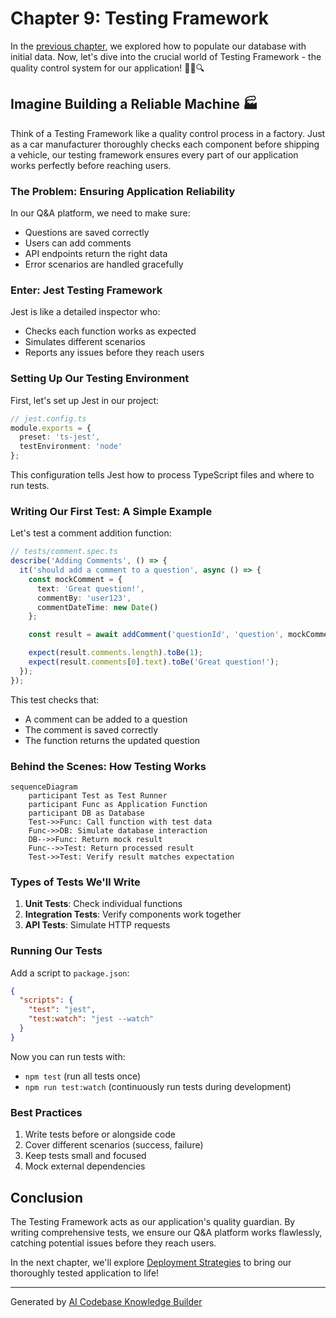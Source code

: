 # Chapter 9: Testing Framework

In the [previous chapter](08_database_population_scripts_.md), we explored how to populate our database with initial data. Now, let's dive into the crucial world of Testing Framework - the quality control system for our application! 🕵️‍♀️🔍

## Imagine Building a Reliable Machine 🏭

Think of a Testing Framework like a quality control process in a factory. Just as a car manufacturer thoroughly checks each component before shipping a vehicle, our testing framework ensures every part of our application works perfectly before reaching users.

### The Problem: Ensuring Application Reliability

In our Q&A platform, we need to make sure:
- Questions are saved correctly
- Users can add comments
- API endpoints return the right data
- Error scenarios are handled gracefully

### Enter: Jest Testing Framework

Jest is like a detailed inspector who:
- Checks each function works as expected
- Simulates different scenarios
- Reports any issues before they reach users

### Setting Up Our Testing Environment

First, let's set up Jest in our project:

```typescript
// jest.config.ts
module.exports = {
  preset: 'ts-jest',
  testEnvironment: 'node'
};
```

This configuration tells Jest how to process TypeScript files and where to run tests.

### Writing Our First Test: A Simple Example

Let's test a comment addition function:

```typescript
// tests/comment.spec.ts
describe('Adding Comments', () => {
  it('should add a comment to a question', async () => {
    const mockComment = {
      text: 'Great question!',
      commentBy: 'user123',
      commentDateTime: new Date()
    };

    const result = await addComment('questionId', 'question', mockComment);

    expect(result.comments.length).toBe(1);
    expect(result.comments[0].text).toBe('Great question!');
  });
});
```

This test checks that:
- A comment can be added to a question
- The comment is saved correctly
- The function returns the updated question

### Behind the Scenes: How Testing Works

```mermaid
sequenceDiagram
    participant Test as Test Runner
    participant Func as Application Function
    participant DB as Database
    Test->>Func: Call function with test data
    Func->>DB: Simulate database interaction
    DB-->>Func: Return mock result
    Func-->>Test: Return processed result
    Test->>Test: Verify result matches expectation
```

### Types of Tests We'll Write

1. **Unit Tests**: Check individual functions
2. **Integration Tests**: Verify components work together
3. **API Tests**: Simulate HTTP requests

### Running Our Tests

Add a script to `package.json`:

```json
{
  "scripts": {
    "test": "jest",
    "test:watch": "jest --watch"
  }
}
```

Now you can run tests with:
- `npm test` (run all tests once)
- `npm run test:watch` (continuously run tests during development)

### Best Practices

1. Write tests before or alongside code
2. Cover different scenarios (success, failure)
3. Keep tests small and focused
4. Mock external dependencies

## Conclusion

The Testing Framework acts as our application's quality guardian. By writing comprehensive tests, we ensure our Q&A platform works flawlessly, catching potential issues before they reach users.

In the next chapter, we'll explore [Deployment Strategies](10_deployment_strategies_.md) to bring our thoroughly tested application to life!

---

Generated by [AI Codebase Knowledge Builder](https://github.com/The-Pocket/Tutorial-Codebase-Knowledge)